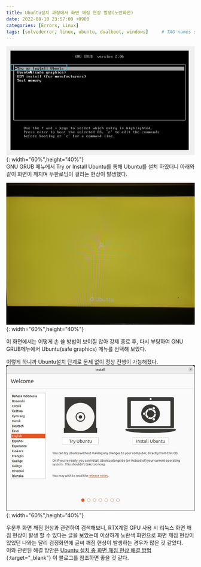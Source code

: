 ```yaml
---
title: Ubuntu설치 과정에서 화면 깨짐 현상 발생(노란화면)
date: 2022-08-10 23:57:00 +0900
categories: [Errors, Linux]
tags: [solvederror, linux, ubuntu, dualboot, windows]     # TAG names should always be lowercase
---
```


![우분투 설치 화면](/assets/img/2022_08_10Posts/ubuntu22.04installing_display.png){: width="60%",height="40%"}  
GNU GRUB 메뉴에서 Try or Install Ubuntu를 통해 Ubuntu를 설치 하였더니 아래와 같이 화면이 깨지며 무한로딩이 걸리는 현상이 발생했다.

![우분투 화면 깨짐](/assets/img/2022_08_10Posts/ubuntuInstallError.jpg){: width="60%",height="40%"}

이 화면에서는 어떻게 손 쓸 방법이 보이질 않아 강제 종료 후, 다시 부팅하여 GNU GRUB메뉴에서 Ubuntu(safe graphics) 메뉴를 선택해 보았다.

이렇게 하니까 Ubuntu설치 단계로 문제 없이 정상 진행이 가능해졌다.
![우분투 정상 설치 화면](/assets/img/2022_08_10Posts/ubuntuInstall.jpg){: width="60%",height="40%"}

우분투 화면 깨짐 현상과 관련하여 검색해보니, RTX계열 GPU 사용 시 리눅스 화면 깨짐 현상이 발생 할 수 있다는 글을 보았는데 이상하게 노란색 화면으로 화면 깨짐 현상이 있었던 나와는 달리 검정화면에 글씨 깨짐 현상이 발생하는 경우가 많은 것 같았다.  
이와 관련된 해결 방안은 [Ubuntu 설치 중 화면 깨짐 현상 해결 방법](https://poruttugi.tistory.com/10){:target="_blank"} 이 블로그를 참조하면 좋을 것 같다.